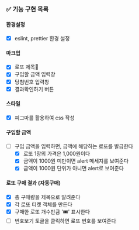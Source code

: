 ### ✅ 기능 구현 목록

#### 환경설정

- [x] eslint, prettier 환경 설정

#### 마크업

- [x] 로또 제목
- [x] 구입할 금액 입력창
- [x] 당첨번호 입력창
- [x] 결과확인하기 버튼

#### 스타일

- [x] 피그마를 활용하여 css 작성

#### 구입할 금액

- [ ] 구입 금액을 입력하면, 금액에 해당하는 로또를 발급한다
  - [x] 로또 1장의 가격은 1,000원이다
  - [x] 금액이 1000원 미만이면 alert 메세지를 보여준다
  - [x] 금액이 1000원 단위가 아니면 alert로 보여준다

#### 로또 구매 결과 (자동구매)

- [x] 총 구매량을 제목으로 알려준다
- [x] 각 로또 티켓 객체를 만든다
- [x] 구매한 로또 개수만큼 '🎟️' 표시한다
- [ ] 번호보기 토글을 클릭하면 로또 번호를 보여준다
